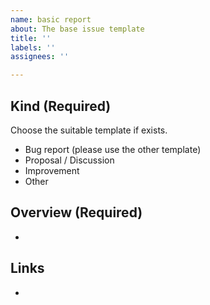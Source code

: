 ```yaml
---
name: basic report
about: The base issue template
title: ''
labels: ''
assignees: ''

---
```


## Kind (Required)

Choose the suitable template if exists.

- Bug report (please use the other template)
- Proposal / Discussion
- Improvement
- Other

## Overview (Required)

- 

## Links

-
